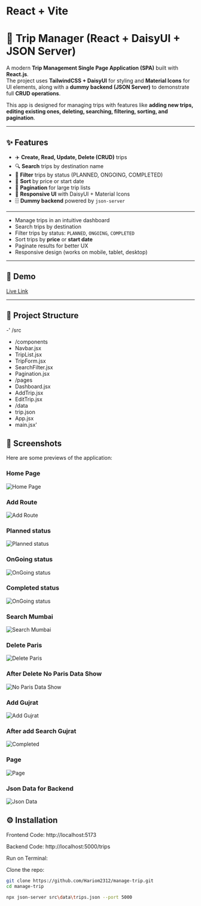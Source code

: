 # React + Vite

# 🧳 Trip Manager (React + DaisyUI + JSON Server)

A modern **Trip Management Single Page Application (SPA)** built with **React.js**.  
The project uses **TailwindCSS + DaisyUI** for styling and **Material Icons** for UI elements, along with a **dummy backend (JSON Server)** to demonstrate full **CRUD operations**.  

This app is designed for managing trips with features like **adding new trips, editing existing ones, deleting, searching, filtering, sorting, and pagination**.  

---
## ✨ Features
- ✈️ **Create, Read, Update, Delete (CRUD)** trips  
- 🔍 **Search** trips by destination name  
- 🎯 **Filter** trips by status (PLANNED, ONGOING, COMPLETED)  
- 📅 **Sort** by price or start date  
- 📖 **Pagination** for large trip lists  
- 🎨 **Responsive UI** with DaisyUI + Material Icons  
- 🗄️ **Dummy backend** powered by `json-server`  

---

- Manage trips in an intuitive dashboard  
- Search trips by destination  
- Filter trips by status: `PLANNED`, `ONGOING`, `COMPLETED`  
- Sort trips by **price** or **start date**  
- Paginate results for better UX  
- Responsive design (works on mobile, tablet, desktop)  

---

## 🚀 Demo
[Live Link](https://manage-trip.vercel.app/)

---

## 📂 Project Structure
-' /src
-  /components
-    Navbar.jsx
-    TripList.jsx
-    TripForm.jsx
-    SearchFilter.jsx
-    Pagination.jsx
-  /pages
-    Dashboard.jsx
-   AddTrip.jsx
-    EditTrip.jsx
-  /data
-    trip.json
-  App.jsx
-  main.jsx'

## 📸 Screenshots

Here are some previews of the application:

### Home Page
![Home Page](./src/assets/Home.png)

### Add Route
![Add Route](./src/assets/Add%20Route.png)

### Planned status
![Planned status](./src/assets/Planned.png)

### OnGoing status
![OnGoing status](./src/assets/Ongoing.png)

### Completed status
![OnGoing status](./src/assets/Completed.png)

### Search Mumbai
![Search Mumbai](./src/assets/Search%20mumbai.png)

### Delete Paris
![Delete Paris](./src/assets/Delete%20Paris.png)

### After Delete No Paris Data Show
![No Paris Data Show](./src/assets/No%20Paris%20Data%20Show.png)

### Add Gujrat
![Add Gujrat](./src/assets/Add%20Gujrat.png)

### After add Search Gujrat
![Completed](./src/assets/After%20add%20Search%20Gujrat.png)

### Page
![Page](./src/assets/Page.png)

### Json Data for Backend
![Json Data](./src/assets/json%20data.png)

## ⚙️ Installation

Frontend Code: 
http://localhost:5173

Backend Code: 
http://localhost:5000/trips

Run on Terminal:

Clone the repo:

```bash
git clone https://github.com/Hariom2312/manage-trip.git
cd manage-trip

npx json-server src\data\trips.json --port 5000

